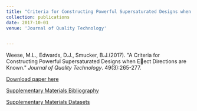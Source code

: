 ```yaml
---
title: "Criteria for Constructing Powerful Supersaturated Designs when Eect Directions are Known"
collection: publications
date: 2017-10-01
venue: 'Journal of Quality Technology'


---
```

Weese, M.L., Edwards, D.J., Smucker, B.J.(2017). &quot;A Criteria for Constructing Powerful Supersaturated Designs when Eect Directions are Known.&quot; 
<i>Journal of Quality Technology</i>. 49(3):265-277. 

[Download paper here](http://weeseml.github.io/files/Ockuly_et_al_2017.pdf)

[Supplementary Materials Bibliography](http://weeseml.github.io/files/supp_ockuly_etal_2017_CILS.pdf)

[Supplementary Materials Datasets](http://weeseml.github.io/files/supp_ockuly_etal_2017_CILS2.zip)
